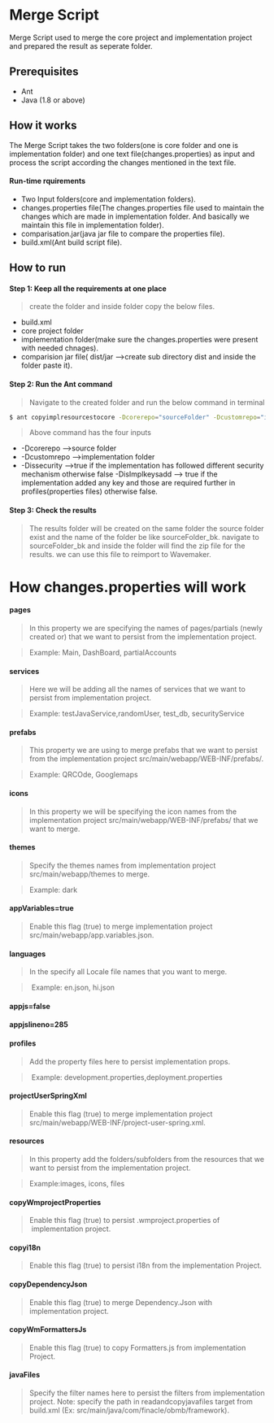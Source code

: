 # Merge Script

Merge Script used to merge the core project and implementation project and prepared the result as seperate folder.

## Prerequisites
- Ant 
- Java (1.8 or above)

## How it works
The Merge Script takes the two folders(one is core folder and one is implementation folder) and one text file(changes.properties) as input and process the script according the changes mentioned in the text file.

#### Run-time rquirements
- Two Input folders(core and implementation folders).
- changes.properties file(The changes.properties file used to maintain the changes which are made in implementation folder. And basically we maintain this file in implementation folder).
- comparisation.jar(java jar file to compare the properties file).
- build.xml(Ant build script file).


## How to run

#### Step 1: Keep all the requirements at one place
> create the folder and inside folder copy the below files.
- build.xml
- core project folder
- implementation folder(make sure the changes.properties were present with needed chnages).
- comparision jar file( dist/jar -->create sub directory dist and inside the folder paste it).

#### Step 2: Run the Ant command
> Navigate to the created folder and run the below command in terminal
``` bash
$ ant copyimplresourcestocore -Dcorerepo="sourceFolder" -Dcustomrepo="implementation" -Dissecurity="false" -DisImplkeysadd="true"
```
> Above command has the four inputs
- -Dcorerepo -->source folder
- -Dcustomrepo -->implementation folder
- -Dissecurity -->true if the implementation has followed different security mechanism otherwise false
-DisImplkeysadd --> true if the implementation added any key and those are required further in profiles(properties files) otherwise false.

#### Step 3: Check the results
> The results folder will be created on the same folder the source folder exist and the name of the folder be like sourceFolder_bk.
> navigate to sourceFolder_bk and inside the folder will find the zip file for the results.
> we can use this file to reimport to Wavemaker.



# How changes.properties will work

#### pages
> In this property we are specifying the names of pages/partials (newly created or) that we want to persist from the implementation project.

>   Example: Main, DashBoard, partialAccounts

#### services
> Here we will be adding all the names of services that we want to persist from implementation project.

>   Example: testJavaService,randomUser, test_db, securityService

#### prefabs
> This property we are using to merge prefabs that we want to persist from the implementation project src/main/webapp/WEB-INF/prefabs/.

>   Example: QRCOde, Googlemaps

#### icons
> In this property we will be specifying the icon names from the implementation project src/main/webapp/WEB-INF/prefabs/ that we want to merge.

#### themes
> Specify the themes names from implementation project src/main/webapp/themes to merge.

>   Example: dark

#### appVariables=true
> Enable this flag (true) to merge implementation project src/main/webapp/app.variables.json.
 
#### languages
> In the specify all Locale file names that you want to merge.

>  Example: en.json, hi.json

#### appjs=false

#### appjslineno=285

#### profiles
> Add the property files here to persist implementation props.

>  Example: development.properties,deployment.properties

#### projectUserSpringXml
> Enable this flag (true) to merge implementation project src/main/webapp/WEB-INF/project-user-spring.xml.

#### resources
> In this property add the folders/subfolders from the resources that we want to persist from the implementation project.

>   Example:images, icons, files

#### copyWmprojectProperties
> Enable this flag (true) to persist .wmproject.properties of  implementation project.

#### copyi18n
> Enable this flag (true) to persist i18n from the implementation Project.

#### copyDependencyJson
> Enable this flag (true) to merge Dependency.Json with implementation project.

#### copyWmFormattersJs
> Enable this flag (true) to copy Formatters.js from implementation Project.

#### javaFiles
> Specify the filter names here to persist the filters from implementation project.
> Note: specify the path in readandcopyjavafiles target from build.xml (Ex: src/main/java/com/finacle/obmb/framework).